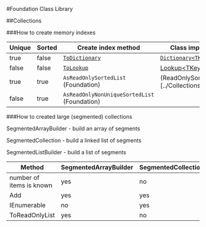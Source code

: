 #Foundation Class Library

##Collections

###How to create memory indexes

|Unique|Sorted|Create index method|Class implementing the index|
|------|------|-------------------|----------------------------|
|true|false|[`ToDictionary`](https://msdn.microsoft.com/en-us/library/system.linq.enumerable.todictionary(v=vs.110).aspx) |[`Dictionary<TKey,TValue>`](https://msdn.microsoft.com/en-us/library/xfhwa508(v=vs.110).aspx)
|false|false|[`ToLookup`](https://msdn.microsoft.com/en-us/library/system.linq.enumerable.tolookup(v=vs.110).aspx)|[Lookup<TKey,TElement>](https://msdn.microsoft.com/en-us/library/bb460184(v=vs.110).aspx)|
|true|true|`AsReadOnlySortedList` (Foundation)|(ReadOnlySortedList)[../Collections/ReadOnlySortedlist.cs]|
|false|true|`AsReadOnlyNonUniqueSortedList` (Foundation)|

###How to created large (segmented) collections

SegmentedArrayBuilder - build an array of segments

SegmentedCollection - build a linked list of segments

SegmentedListBuilder - build a list of segments

|Method|SegmentedArrayBuilder|SegmentedCollection|SegmentedListBuilder|
|------|---------------------|-------------------|--------------------|
|number of items is known|yes|no|no|
|Add|yes|yes|yes|
|IEnumerable|no|yes|no|
|ToReadOnlyList|yes|no|yes|
